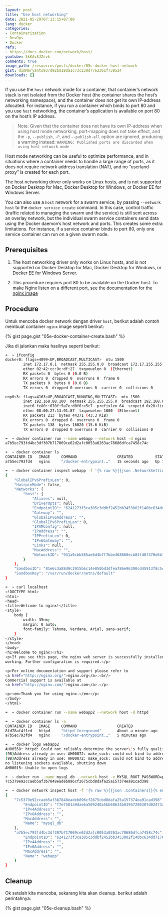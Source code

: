 ```yaml
---
layout: post
title: "Use host networking"
date: 2021-05-29T07:13:15+07:00
lang: docker
categories:
- Containerization
- DevOps
- Docker
refs: 
- https://docs.docker.com/network/host/
youtube: 5kKAvSJZsvk
comments: true
image_path: /resources/posts/docker/05c-docker-host-network
gist: dimMaryanto93/d92bd18da1c73c230d7762361f738524
downloads: []
---
```


If you use the `host` network mode for a container, that container’s network stack is not isolated from the Docker host (the container shares the host’s networking namespace), and the container does not get its own IP-address allocated. For instance, if you run a container which binds to port 80 and you use `host` networking, the container’s application is available on port 80 on the host’s IP address.

> Note: Given that the container does not have its own IP-address when using host mode networking, port-mapping does not take effect, and the `-p`, `--publish`, `-P`, and `--publish-all` option are ignored, producing a warning instead:
`WARNING: Published ports are discarded when using host network mode`

Host mode networking can be useful to optimize performance, and in situations where a container needs to handle a large range of ports, as it does not require network address translation (NAT), and no “userland-proxy” is created for each port.

The host networking driver only works on Linux hosts, and is not supported on Docker Desktop for Mac, Docker Desktop for Windows, or Docker EE for Windows Server.

You can also use a `host` network for a swarm service, by passing `--network host` to the `docker service create` command. In this case, control traffic (traffic related to managing the swarm and the service) is still sent across an overlay network, but the individual swarm service containers send data using the Docker daemon’s host network and ports. This creates some extra limitations. For instance, if a service container binds to port 80, only one service container can run on a given swarm node.

## Prerequisites

1. The host networking driver only works on Linux hosts, and is not supported on Docker Desktop for Mac, Docker Desktop for Windows, or Docker EE for Windows Server.

2. This procedure requires port 80 to be available on the Docker host. To make Nginx listen on a different port, see the documentation for the [nginx image](https://hub.docker.com/_/nginx/)

## Procedure

Untuk mencoba docker network dengan driver `host`, berikut adalah contoh membuat container `nginx` image seperti berikut:

{% gist page.gist "05e-docker-container-create.bash" %}

Jika di jalankan maka hasilnya seperti berikut:

```bash
➜  ~ ifconfig
docker0: flags=4099<UP,BROADCAST,MULTICAST>  mtu 1500
        inet 172.17.0.1  netmask 255.255.0.0  broadcast 172.17.255.255
        ether 02:42:cc:9c:df:27  txqueuelen 0  (Ethernet)
        RX packets 0  bytes 0 (0.0 B)
        RX errors 0  dropped 0  overruns 0  frame 0
        TX packets 0  bytes 0 (0.0 B)
        TX errors 0  dropped 0 overruns 0  carrier 0  collisions 0

enp0s3: flags=4163<UP,BROADCAST,RUNNING,MULTICAST>  mtu 1500
        inet 192.168.88.100  netmask 255.255.255.0  broadcast 192.168.88.255
        inet6 fe80::670f:5a7e:d0f6:e5c7  prefixlen 64  scopeid 0x20<link>
        ether 08:00:27:13:91:87  txqueuelen 1000  (Ethernet)
        RX packets 213  bytes 44371 (43.3 KiB)
        RX errors 0  dropped 6  overruns 0  frame 0
        TX packets 138  bytes 16020 (15.6 KiB)
        TX errors 0  dropped 0 overruns 0  carrier 0  collisions 0

➜  ~ docker container run --name webapp --network host -d nginx
a7b5ec793fd4bc3df307b717069ce62d2afc0053a0263ac78686dfca7458c74c

➜  ~ docker container ls
CONTAINER ID   IMAGE     COMMAND                  CREATED          STATUS          PORTS     NAMES
a7b5ec793fd4   nginx     "/docker-entrypoint.…"   15 seconds ago   Up 14 seconds             webapp

➜  ~ docker container inspect webapp -f '{% raw %}{{json .NetworkSettings }}{% endraw %}' | python -m json.tool
{
    "GlobalIPv6PrefixLen": 0,
    "HairpinMode": false,
    "Networks": {
        "host": {
            "Aliases": null,
            "DriverOpts": null,
            "EndpointID": "6241273f3ca305c3ddbf2452bb3453002f140bc634dd71761dd96e75e963378e",
            "Gateway": "",
            "GlobalIPv6Address": "",
            "GlobalIPv6PrefixLen": 0,
            "IPAMConfig": null,
            "IPAddress": "",
            "IPPrefixLen": 0,
            "IPv6Gateway": "",
            "Links": null,
            "MacAddress": "",
            "NetworkID": "931a9cbb585ae6d4b7f7bbe468860ecb84fd0f370e6b733f295762d3ffc72221"
        }
    },
    "SandboxID": "81e6c3a88d9c3915b6c14e050bd3dfea786e96390cd45913f8c5c3b99415c6d8",
    "SandboxKey": "/var/run/docker/netns/default"
}

➜  ~ curl localhost
<!DOCTYPE html>
<html>
<head>
<title>Welcome to nginx!</title>
<style>
    body {
        width: 35em;
        margin: 0 auto;
        font-family: Tahoma, Verdana, Arial, sans-serif;
    }
</style>
</head>
<body>
<h1>Welcome to nginx!</h1>
<p>If you see this page, the nginx web server is successfully installed and
working. Further configuration is required.</p>

<p>For online documentation and support please refer to
<a href="http://nginx.org/">nginx.org</a>.<br/>
Commercial support is available at
<a href="http://nginx.com/">nginx.com</a>.</p>

<p><em>Thank you for using nginx.</em></p>
</body>
</html>

➜  ~ docker container run --name webapp2 --network host -d httpd

➜  ~ docker container ls -a
CONTAINER ID   IMAGE     COMMAND                  CREATED              STATUS                          PORTS     NAMES
8fd78af4f1ed   httpd     "httpd-foreground"       About a minute ago   Exited (1) About a minute ago             webapp2
a7b5ec793fd4   nginx     "/docker-entrypoint.…"   5 minutes ago        Up 5 minutes                              webapp

➜  ~ docker logs webapp2
AH00558: httpd: Could not reliably determine the server\'s fully qualified domain name, using docker-vm.localnetwork. Set the 'ServerName' directive globally to suppress this message
(98)Address already in use: AH00072: make_sock: could not bind to address [::]:80
(98)Address already in use: AH00072: make_sock: could not bind to address 0.0.0.0:80
no listening sockets available, shutting down
AH00015: Unable to open logs

➜  ~ docker run --name mysql_db --network host -e MYSQL_ROOT_PASSWORD=password -d mysql:5.7
7c5379e92ccaeb5af3b7848eadeb896cf2675cbd8dafa25a157374ea91cad398

➜  ~ docker network inspect host -f '{% raw %}{{json .Containers}}{% endraw %}' | python -m json.tool
{
    "7c5379e92ccaeb5af3b7848eadeb896cf2675cbd8dafa25a157374ea91cad398": {
        "EndpointID": "f7e7501a9dae6a509240a5bb68634b83947280307d02473ae537c5a8266a838a",
        "IPv4Address": "",
        "IPv6Address": "",
        "MacAddress": "",
        "Name": "mysql_db"
    },
    "a7b5ec793fd4bc3df307b717069ce62d2afc0053a0263ac78686dfca7458c74c": {
        "EndpointID": "6241273f3ca305c3ddbf2452bb3453002f140bc634dd71761dd96e75e963378e",
        "IPv4Address": "",
        "IPv6Address": "",
        "MacAddress": "",
        "Name": "webapp"
    }
}
```

## Cleanup

Ok setelah kita mencoba, sekarang kita akan cleanup. berikut adalah perintahnya:

{% gist page.gist "05e-cleanup.bash" %}